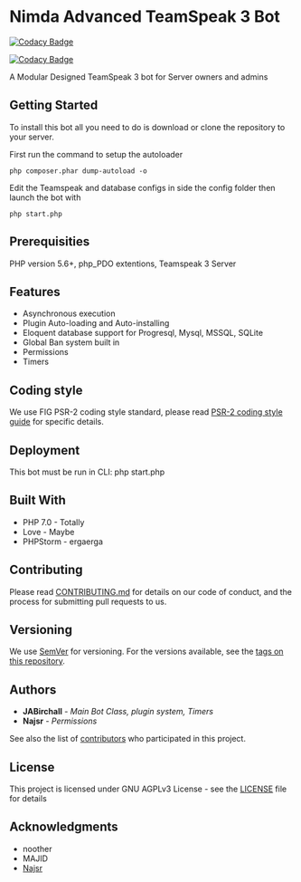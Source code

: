 # Nimda Advanced TeamSpeak 3 Bot
[![Codacy Badge](https://api.codacy.com/project/badge/Grade/86370bd136ce46ba9ead64b272ba11a3)](https://www.codacy.com/app/drwhat/NimdaTS3?utm_source=github.com&amp;utm_medium=referral&amp;utm_content=JABirchall/NimdaTS3&amp;utm_campaign=Badge_Grade)

[![Codacy Badge](https://api.codacy.com/project/badge/Grade/86370bd136ce46ba9ead64b272ba11a3)](https://www.codacy.com/app/drwhat/NimdaTS3?utm_source=github.com&utm_medium=referral&utm_content=JABirchall/NimdaTS3&utm_campaign=badger)

A Modular Designed TeamSpeak 3 bot for Server owners and admins

## Getting Started

To install this bot all you need to do is download or clone the repository to your server.

First run the command to setup the autoloader

```
php composer.phar dump-autoload -o
```

Edit the Teamspeak and database configs in side the config folder then launch the bot with
```
php start.php
```

## Prerequisities

PHP version 5.6+, php_PDO extentions, Teamspeak 3 Server

## Features

* Asynchronous execution
* Plugin Auto-loading and Auto-installing
* Eloquent database support for Progresql, Mysql, MSSQL, SQLite
* Global Ban system built in
* Permissions
* Timers

## Coding style

We use FIG PSR-2 coding style standard, please read [PSR-2 coding style guide](https://github.com/php-fig/fig-standards/blob/master/accepted/PSR-2-coding-style-guide.md) for specific details.

## Deployment

This bot must be run in CLI: php start.php

## Built With

* PHP 7.0 - Totally
* Love - Maybe
* PHPStorm - ergaerga

## Contributing

Please read [CONTRIBUTING.md](CONTRIBUTING.md) for details on our code of conduct, and the process for submitting pull requests to us.

## Versioning

We use [SemVer](http://semver.org/) for versioning. For the versions available, see the [tags on this repository](https://github.com/JABirchall/NimdaTS3/tags). 

## Authors

* **JABirchall** - *Main Bot Class, plugin system, Timers*
* **Najsr** - *Permissions*

See also the list of [contributors](https://github.com/JABirchall/NimdaTS3/graphs/contributors) who participated in this project.

## License

This project is licensed under GNU AGPLv3 License - see the [LICENSE](LICENSE) file for details

## Acknowledgments

* noother
* MAJID
* [Najsr](https://github.com/Najsr)
